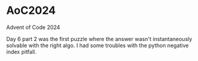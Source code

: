 # AoC2024

Advent of Code 2024

Day 6 part 2 was the first puzzle where the answer wasn't instantaneously solvable with the right algo. I had some troubles with the python negative index pitfall.